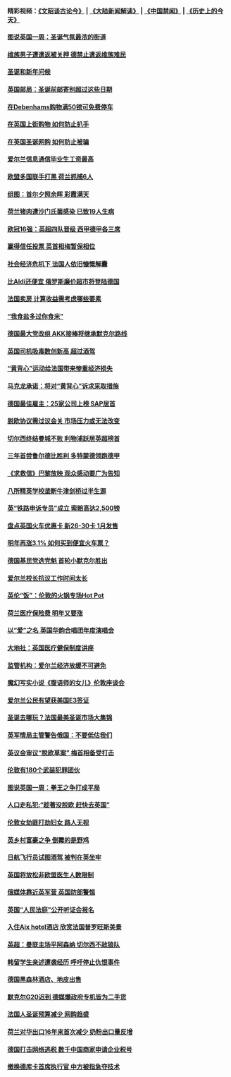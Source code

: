 #### 精彩视频：[《文昭谈古论今》](https://github.com/gfw-breaker/wenzhao/blob/master/README.md?t=12132131) | [《大陆新闻解读》](https://github.com/gfw-breaker/ntdtv-comedy/blob/master/README.md?t=12132131) | [《中国禁闻》](https://github.com/gfw-breaker/ntdtv-news/blob/master/README.md?t=12132131) | [《历史上的今天》](https://github.com/gfw-breaker/today-in-history/blob/master/README.md?t=12132131) 

#### [图说英国一周：圣诞气氛最浓的街道](../pages/nsc974/n10909173.md?t=12132131) 

#### [维族男子遭遣返被关押 德禁止遣返维族难民](../pages/nsc974/n10908943.md?t=12132131) 

#### [圣诞和新年问候](../pages/nsc974/n10909160.md?t=12132131) 

#### [英国邮局：圣诞前邮寄别超过这些日期](../pages/nsc974/n10909151.md?t=12132131) 

#### [在Debenhams购物满50镑可免费停车](../pages/nsc974/n10909136.md?t=12132131) 

#### [在英国上街购物 如何防止扒手](../pages/nsc974/n10909106.md?t=12132131) 

#### [在英国圣诞网购 如何防止被骗](../pages/nsc974/n10909085.md?t=12132131) 

#### [爱尔兰信息通信毕业生工资最高](../pages/nsc974/n10908531.md?t=12132131) 

#### [欧盟多国联手打黑 荷兰抓捕6人](../pages/nsc974/n10908389.md?t=12132131) 

#### [组图：首尔夕照余晖 彩霞满天](../pages/nsc974/n10908293.md?t=12132131) 

#### [荷兰猪肉遭沙门氏菌感染 已致19人生病](../pages/nsc974/n10908299.md?t=12132131) 

#### [欧冠16强：英超四队晋级 西甲德甲各三席](../pages/nsc974/n10907296.md?t=12132131) 

#### [赢得信任投票 英首相梅暂保相位](../pages/nsc974/n10907229.md?t=12132131) 

#### [社会经济危机下 法国人依旧慷慨解囊](../pages/nsc974/n10906090.md?t=12132131) 

#### [比Aldi还便宜 俄罗斯廉价超市将登陆德国](../pages/nsc974/n10905994.md?t=12132131) 

#### [法国卖房 计算收益需考虑哪些要素](../pages/nsc974/n10906125.md?t=12132131) 

#### [“我食盐多过你食米”](../pages/nsc974/n10905976.md?t=12132131) 

#### [德国最大党改组 AKK接棒将继承默克尔路线](../pages/nsc974/n10904680.md?t=12132131) 

#### [英国司机吸毒数创新高 超过酒驾](../pages/nsc974/n10904490.md?t=12132131) 

#### [“黄背心”运动给法国带来惨重经济损失](../pages/nsc974/n10904100.md?t=12132131) 

#### [马克龙承诺：将对“黄背心”诉求采取措施](../pages/nsc974/n10904057.md?t=12132131) 

#### [德国最佳雇主：25家公司上榜 SAP居首](../pages/nsc974/n10903789.md?t=12132131) 

#### [脱欧协议需过议会关 市场压力或无法改变](../pages/nsc974/n10901979.md?t=12132131) 

#### [切尔西终结曼城不败 利物浦跃居英超榜首](../pages/nsc974/n10900582.md?t=12132131) 

#### [三年首尝鲁尔德比胜利 多特蒙德领跑德甲](../pages/nsc974/n10900592.md?t=12132131) 

#### [《求救信》巴黎放映 观众感动要广为告知](../pages/nsc974/n10900019.md?t=12132131) 

#### [八所精英学校垄断牛津剑桥过半生源](../pages/nsc974/n10899861.md?t=12132131) 

#### [英“铁路申诉专员”成立 索赔高达2,500镑](../pages/nsc974/n10899001.md?t=12132131) 

#### [盘点英国火车优惠卡 新26-30卡 1月发售](../pages/nsc974/n10898992.md?t=12132131) 

#### [明年再涨3.1%   如何买到便宜火车票？](../pages/nsc974/n10898985.md?t=12132131) 

#### [德国基民党选党魁 首轮小默克尔胜出](../pages/nsc974/n10897678.md?t=12132131) 

#### [爱尔兰校长抗议工作时间太长](../pages/nsc974/n10897164.md?t=12132131) 

#### [英伦“饭”：伦敦的火锅专场Hot Pot](../pages/nsc974/n10897146.md?t=12132131) 

#### [荷兰医疗保险费 明年又要涨](../pages/nsc974/n10897113.md?t=12132131) 

#### [以“爱”之名 英国华韵合唱团年度演唱会](../pages/nsc974/n10897132.md?t=12132131) 

#### [大地社：英国医疗健保制度讲座](../pages/nsc974/n10897109.md?t=12132131) 

#### [监管机构：爱尔兰经济放缓不可避免](../pages/nsc974/n10897047.md?t=12132131) 

#### [魔幻写实小说《腹语师的女儿》伦敦座谈会](../pages/nsc974/n10897070.md?t=12132131) 

#### [爱尔兰公民有望获美国E3签证](../pages/nsc974/n10896956.md?t=12132131) 

#### [圣诞去哪玩？法国最美圣诞市场大集锦](../pages/nsc974/n10895365.md?t=12132131) 

#### [英军情局主管警告俄国：不要低估我们](../pages/nsc974/n10895238.md?t=12132131) 

#### [英议会审议“脱欧草案” 梅首相备受打击](../pages/nsc974/n10895260.md?t=12132131) 

#### [伦敦有180个武装犯罪团伙](../pages/nsc974/n10895487.md?t=12132131) 

#### [图说英国一周：拳王之争打成平局](../pages/nsc974/n10895330.md?t=12132131) 

#### [人口走私犯:“趁著没脱欧 赶快去英国”](../pages/nsc974/n10895316.md?t=12132131) 

#### [伦敦女劫匪打劫妇女 路人无视](../pages/nsc974/n10895309.md?t=12132131) 

#### [英乡村富豪之争  倒霉的是野鸡](../pages/nsc974/n10895305.md?t=12132131) 

#### [日航飞行员试图酒驾  被判在英坐牢](../pages/nsc974/n10895291.md?t=12132131) 

#### [英国将放松非欧盟医生人数限制](../pages/nsc974/n10895286.md?t=12132131) 

#### [俄媒体靠近英军营 英国防部警惕](../pages/nsc974/n10895265.md?t=12132131) 

#### [英国“人民法庭”公开听证会报名](../pages/nsc974/n10895219.md?t=12132131) 

#### [入住Aix hotel酒店 欣赏法国普罗旺斯美景](../pages/nsc974/n10894800.md?t=12132131) 

#### [英超：曼联主场平阿森纳 切尔西不敌狼队](../pages/nsc974/n10893786.md?t=12132131) 

#### [韩留学生亲述遭袭经历 呼吁停止仇恨事件](../pages/nsc974/n10893538.md?t=12132131) 

#### [德国黑森林酒店、地皮出售](../pages/nsc974/n10893286.md?t=12132131) 

#### [默克尔G20迟到 德媒爆政府专机皆为二手货](../pages/nsc974/n10892503.md?t=12132131) 

#### [法国人圣诞预算减少 网购趋盛](../pages/nsc974/n10892541.md?t=12132131) 

#### [荷兰对华出口16年来首次减少 奶粉出口量反增](../pages/nsc974/n10892601.md?t=12132131) 

#### [德国打击网络逃税 数千中国商家申请企业税号](../pages/nsc974/n10892430.md?t=12132131) 

#### [撤换德库卡首席执行官 中方被指急夺技术](../pages/nsc974/n10891177.md?t=12132131) 

